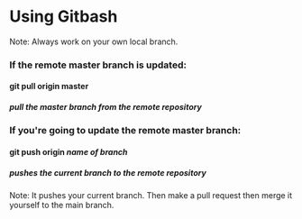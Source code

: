 # Using Gitbash

Note: Always work on your own local branch.

### If the remote master branch is updated:
#### git pull origin master 
##### pull the master branch from the remote repository

### If you're going to update the remote master branch:
#### git push origin *name of branch* 
##### pushes the current branch to the remote repository
Note: It pushes your current branch. Then make a pull request then merge it yourself to the main branch.




